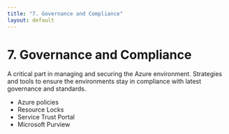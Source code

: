 ```yaml
---
title: "7. Governance and Compliance"
layout: default
---
```


# 7. Governance and Compliance

A critical part in managing and securing the Azure environment. Strategies and tools to ensure the environments stay in compliance with latest governance and standards. 

- Azure policies
- Resource Locks
- Service Trust Portal
- Microsoft Purview
